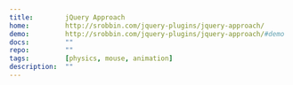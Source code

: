```yaml
---
title:        jQuery Approach
home:         http://srobbin.com/jquery-plugins/jquery-approach/
demo:         http://srobbin.com/jquery-plugins/jquery-approach/#demo
docs:         ""
repo:         ""
tags:         [physics, mouse, animation]
description:  ""
---
```



